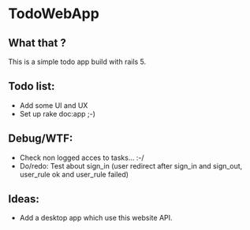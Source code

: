 # TodoWebApp

## What that ?

This is a simple todo app build with rails 5.

## Todo list:
  * Add some UI and UX
  * Set up rake doc:app ;-)

## Debug/WTF:
  * Check non logged acces to tasks... :-/
  * Do/redo: Test about sign_in (user redirect after sign_in and sign_out, user_rule ok and user_rule failed)

## Ideas:
  * Add a desktop app which use this website API.
